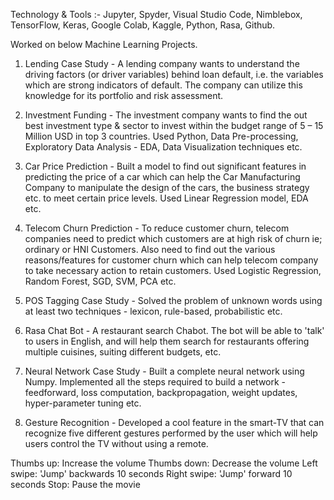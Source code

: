 Technology & Tools :- Jupyter, Spyder, Visual Studio Code, Nimblebox, TensorFlow, Keras, Google Colab, Kaggle, Python, Rasa, Github.

Worked on below Machine Learning Projects.

1) Lending Case Study - A lending company wants to understand the driving factors (or driver variables) behind loan default, i.e. the variables which are strong indicators of default. The company can utilize this knowledge for its portfolio and risk assessment.

2) Investment Funding - The investment company wants to find the out best investment type & sector to invest within the budget range of 5 – 15 Million USD in top 3 countries. Used Python, Data Pre-processing, Exploratory Data Analysis - EDA, Data Visualization techniques etc.

3) Car Price Prediction - Built a model to find out significant features in predicting the price of a car which can help the Car Manufacturing Company to manipulate the design of the cars, the business strategy etc. to meet certain price levels. Used Linear Regression model, EDA etc.

4) Telecom Churn Prediction - To reduce customer churn, telecom companies need to predict which customers are at high risk of churn ie; ordinary or HNI Customers. Also need to find out the various reasons/features for customer churn which can help telecom company to take necessary action to retain customers. Used Logistic Regression, Random Forest, SGD, SVM, PCA etc.

5) POS Tagging Case Study - Solved the problem of unknown words using at least two techniques - lexicon, rule-based, probabilistic etc.

6) Rasa Chat Bot - A restaurant search Chabot. The bot will be able to 'talk' to users in English, and will help them search for restaurants offering multiple cuisines, suiting different budgets, etc.

7) Neural Network Case Study - Built a complete neural network using Numpy. Implemented all the steps required to build a network - feedforward, loss computation, backpropagation, weight updates, hyper-parameter tuning etc.

8) Gesture Recognition - Developed a cool feature in the smart-TV that can recognize five different gestures performed by the user which will help users control the TV without using a remote.

Thumbs up: Increase the volume
Thumbs down: Decrease the volume
Left swipe: 'Jump' backwards 10 seconds
Right swipe: 'Jump' forward 10 seconds
Stop: Pause the movie
